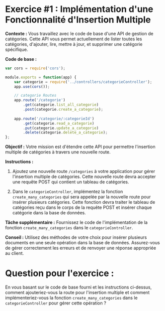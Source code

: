 # Exercice #1 : Implémentation d'une Fonctionnalité d'Insertion Multiple

**Contexte :** Vous travaillez avec le code de base d'une API de gestion de catégories. Cette API vous permet actuellement de lister toutes les catégories, d'ajouter, lire, mettre à jour, et supprimer une catégorie spécifique.

**Code de base :**
```javascript
var cors = require('cors');

module.exports = function(app) {
    var categorie = require('../controllers/categorieController');
    app.use(cors());

    // categorie Routes
    app.route('/categorie')
        .get(categorie.list_all_categorie)
        .post(categorie.create_a_categorie);
    
    app.route('/categorie/:categorieId')
        .get(categorie.read_a_categorie)
        .put(categorie.update_a_categorie)
        .delete(categorie.delete_a_categorie);
};
```

**Objectif :** Votre mission est d'étendre cette API pour permettre l'insertion multiple de catégories à travers une nouvelle route.

**Instructions :**

1. Ajoutez une nouvelle route `/categories` à votre application pour gérer l'insertion multiple de catégories. Cette nouvelle route devra accepter une requête POST qui contient un tableau de catégories.

2. Dans le `categorieController`, implémentez la fonction `create_many_categories` qui sera appelée par la nouvelle route pour insérer plusieurs catégories. Cette fonction devra traiter le tableau de catégories reçu dans le corps de la requête POST et insérer chaque catégorie dans la base de données.

**Tâche supplémentaire :** Fournissez le code de l'implémentation de la fonction `create_many_categories` dans le `categorieController`.

**Conseil :** Utilisez des méthodes de votre choix pour insérer plusieurs documents en une seule opération dans la base de données. Assurez-vous de gérer correctement les erreurs et de renvoyer une réponse appropriée au client.

# Question pour l'exercice :

En vous basant sur le code de base fourni et les instructions ci-dessus, comment ajouteriez-vous la route pour l'insertion multiple et comment implémenteriez-vous la fonction `create_many_categories` dans le `categorieController` pour gérer cette opération ?
